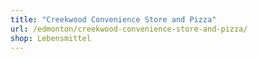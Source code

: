 ```yaml
---
title: "Creekwood Convenience Store and Pizza"
url: /edmonton/creekwood-convenience-store-and-pizza/
shop: Lebensmittel
---
```

